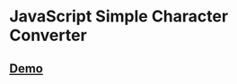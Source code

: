 # JavaScript Simple Character Converter 

## [Demo](https://raw.githack.com/toan06/EZ/main/text_convert/text_convert.html)
